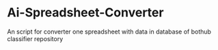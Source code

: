 # Ai-Spreadsheet-Converter
An script for converter one spreadsheet with data in database of bothub classifier repository
